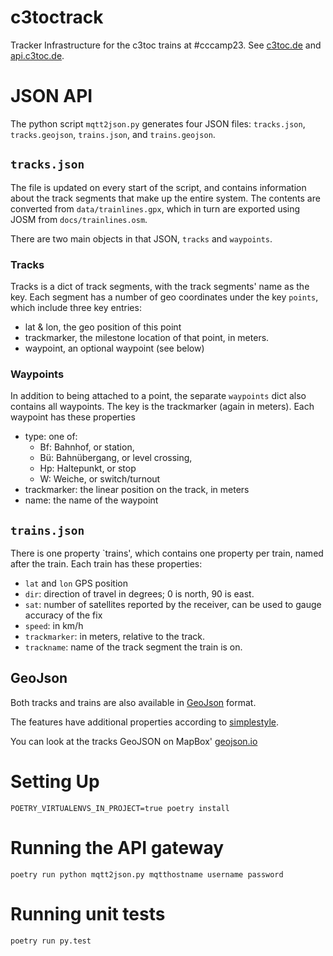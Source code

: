 # c3toctrack

Tracker Infrastructure for the c3toc trains at #cccamp23. See [c3toc.de](https://c3toc.de)
and [api.c3toc.de](https://api.c3toc.de).

# JSON API

The python script `mqtt2json.py` generates four JSON files: `tracks.json`, `tracks.geojson`, `trains.json`,
and `trains.geojson`.

## `tracks.json`

The file is updated on every start of the script, and contains information about the track segments that make up the
entire system. The contents are converted from `data/trainlines.gpx`, which in turn are exported using JOSM
from `docs/trainlines.osm`.

There are two main objects in that JSON, `tracks` and `waypoints`.

### Tracks

Tracks is a dict of track segments, with the track segments' name as the key. Each segment has a number of geo
coordinates under the key `points`, which include three key entries:

* lat & lon, the geo position of this point
* trackmarker, the milestone location of that point, in meters.
* waypoint, an optional waypoint (see below)

### Waypoints

In addition to being attached to a point, the separate `waypoints` dict also contains all waypoints. The key is the
trackmarker (again in meters). Each waypoint has these properties

* type: one of:
    * Bf: Bahnhof, or station,
    * Bü: Bahnübergang, or level crossing,
    * Hp: Haltepunkt, or stop
    * W: Weiche, or switch/turnout
* trackmarker: the linear position on the track, in meters
* name: the name of the waypoint

## `trains.json`

There is one property `trains', which contains one property per train, named after the train. Each train has these
properties:

* `lat` and `lon` GPS position
* `dir`: direction of travel in degrees; 0 is north, 90 is east.
* `sat`: number of satellites reported by the receiver, can be used to gauge accuracy of the fix
* `speed`: in km/h
* `trackmarker`: in meters, relative to the track.
* `trackname`: name of the track segment the train is on.

## GeoJson

Both tracks and trains are also available in [GeoJson](https://geojson.org) format.

The features have additional properties according
to [simplestyle](https://github.com/mapbox/simplestyle-spec/tree/master/1.1.0).

You can look at the tracks GeoJSON on MapBox' [geojson.io](https://geojson.io/#data=data:text/x-url,https%3A%2F%2Fapi.c3toc.de%2Ftracks.geojson)

# Setting Up

```shell
POETRY_VIRTUALENVS_IN_PROJECT=true poetry install
```

# Running the API gateway

```shell
poetry run python mqtt2json.py mqtthostname username password
```

# Running unit tests

```shell
poetry run py.test
```